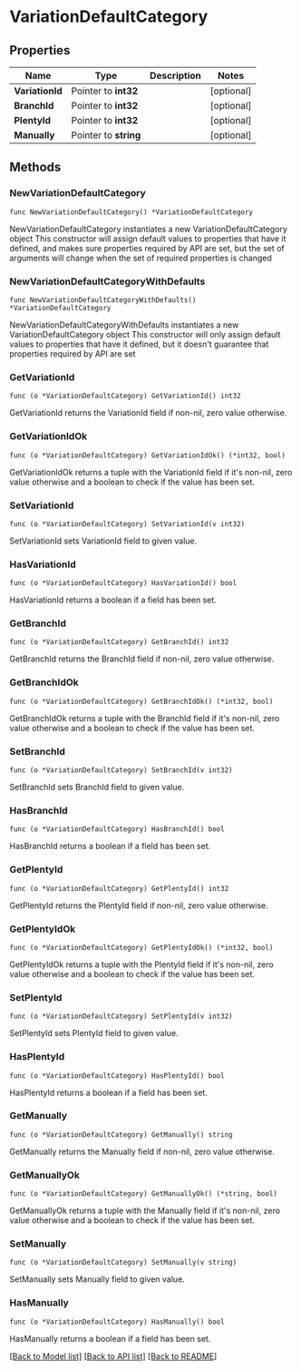 # VariationDefaultCategory

## Properties

Name | Type | Description | Notes
------------ | ------------- | ------------- | -------------
**VariationId** | Pointer to **int32** |  | [optional] 
**BranchId** | Pointer to **int32** |  | [optional] 
**PlentyId** | Pointer to **int32** |  | [optional] 
**Manually** | Pointer to **string** |  | [optional] 

## Methods

### NewVariationDefaultCategory

`func NewVariationDefaultCategory() *VariationDefaultCategory`

NewVariationDefaultCategory instantiates a new VariationDefaultCategory object
This constructor will assign default values to properties that have it defined,
and makes sure properties required by API are set, but the set of arguments
will change when the set of required properties is changed

### NewVariationDefaultCategoryWithDefaults

`func NewVariationDefaultCategoryWithDefaults() *VariationDefaultCategory`

NewVariationDefaultCategoryWithDefaults instantiates a new VariationDefaultCategory object
This constructor will only assign default values to properties that have it defined,
but it doesn't guarantee that properties required by API are set

### GetVariationId

`func (o *VariationDefaultCategory) GetVariationId() int32`

GetVariationId returns the VariationId field if non-nil, zero value otherwise.

### GetVariationIdOk

`func (o *VariationDefaultCategory) GetVariationIdOk() (*int32, bool)`

GetVariationIdOk returns a tuple with the VariationId field if it's non-nil, zero value otherwise
and a boolean to check if the value has been set.

### SetVariationId

`func (o *VariationDefaultCategory) SetVariationId(v int32)`

SetVariationId sets VariationId field to given value.

### HasVariationId

`func (o *VariationDefaultCategory) HasVariationId() bool`

HasVariationId returns a boolean if a field has been set.

### GetBranchId

`func (o *VariationDefaultCategory) GetBranchId() int32`

GetBranchId returns the BranchId field if non-nil, zero value otherwise.

### GetBranchIdOk

`func (o *VariationDefaultCategory) GetBranchIdOk() (*int32, bool)`

GetBranchIdOk returns a tuple with the BranchId field if it's non-nil, zero value otherwise
and a boolean to check if the value has been set.

### SetBranchId

`func (o *VariationDefaultCategory) SetBranchId(v int32)`

SetBranchId sets BranchId field to given value.

### HasBranchId

`func (o *VariationDefaultCategory) HasBranchId() bool`

HasBranchId returns a boolean if a field has been set.

### GetPlentyId

`func (o *VariationDefaultCategory) GetPlentyId() int32`

GetPlentyId returns the PlentyId field if non-nil, zero value otherwise.

### GetPlentyIdOk

`func (o *VariationDefaultCategory) GetPlentyIdOk() (*int32, bool)`

GetPlentyIdOk returns a tuple with the PlentyId field if it's non-nil, zero value otherwise
and a boolean to check if the value has been set.

### SetPlentyId

`func (o *VariationDefaultCategory) SetPlentyId(v int32)`

SetPlentyId sets PlentyId field to given value.

### HasPlentyId

`func (o *VariationDefaultCategory) HasPlentyId() bool`

HasPlentyId returns a boolean if a field has been set.

### GetManually

`func (o *VariationDefaultCategory) GetManually() string`

GetManually returns the Manually field if non-nil, zero value otherwise.

### GetManuallyOk

`func (o *VariationDefaultCategory) GetManuallyOk() (*string, bool)`

GetManuallyOk returns a tuple with the Manually field if it's non-nil, zero value otherwise
and a boolean to check if the value has been set.

### SetManually

`func (o *VariationDefaultCategory) SetManually(v string)`

SetManually sets Manually field to given value.

### HasManually

`func (o *VariationDefaultCategory) HasManually() bool`

HasManually returns a boolean if a field has been set.


[[Back to Model list]](../README.md#documentation-for-models) [[Back to API list]](../README.md#documentation-for-api-endpoints) [[Back to README]](../README.md)


